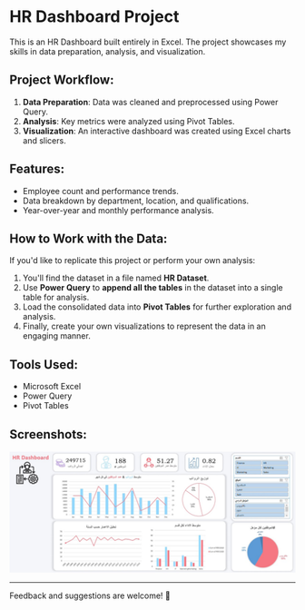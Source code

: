 # HR Dashboard Project

This is an HR Dashboard built entirely in Excel. The project showcases my skills in data preparation, analysis, and visualization.

## Project Workflow:
1. **Data Preparation**: Data was cleaned and preprocessed using Power Query.
2. **Analysis**: Key metrics were analyzed using Pivot Tables.
3. **Visualization**: An interactive dashboard was created using Excel charts and slicers.

## Features:
- Employee count and performance trends.
- Data breakdown by department, location, and qualifications.
- Year-over-year and monthly performance analysis.

## How to Work with the Data:
If you'd like to replicate this project or perform your own analysis:
1. You'll find the dataset in a file named **HR Dataset**.
2. Use **Power Query** to **append all the tables** in the dataset into a single table for analysis.
3. Load the consolidated data into **Pivot Tables** for further exploration and analysis.
4. Finally, create your own visualizations to represent the data in an engaging manner.
   
## Tools Used:
- Microsoft Excel
- Power Query
- Pivot Tables

## Screenshots:
![Dashboard Screenshot](https://github.com/megahed1/HR-Analysis-Dashboard/blob/main/Dashboard.jpg?raw=true)

---

Feedback and suggestions are welcome! 🚀
